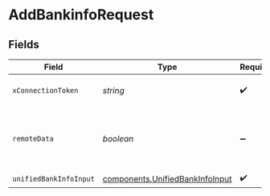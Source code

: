 # AddBankinfoRequest


## Fields

| Field                                                                              | Type                                                                               | Required                                                                           | Description                                                                        |
| ---------------------------------------------------------------------------------- | ---------------------------------------------------------------------------------- | ---------------------------------------------------------------------------------- | ---------------------------------------------------------------------------------- |
| `xConnectionToken`                                                                 | *string*                                                                           | :heavy_check_mark:                                                                 | The connection token                                                               |
| `remoteData`                                                                       | *boolean*                                                                          | :heavy_minus_sign:                                                                 | Set to true to include data from the original Hris software.                       |
| `unifiedBankInfoInput`                                                             | [components.UnifiedBankInfoInput](../../models/components/unifiedbankinfoinput.md) | :heavy_check_mark:                                                                 | N/A                                                                                |